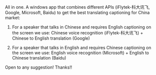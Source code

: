 All in one. A windows app that combines different APIs (iFlytek-科大讯飞, Google, Microsoft, Baidu) to get the best translating captioning for China market:

1. For a speaker that talks in Chinese and requires English captioning on the screen we use:
  Chinese voice recognition (iFlytek-科大讯飞) + Chinese to English translation (Google)

2. For a speaker that talks in English and requires Chinese captioning on the screen we use:
  English voice recognition (Microsoft) + English to Chinese translation (Baidu)


Open to any suggestion! Thanks!!
